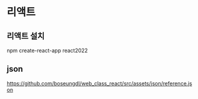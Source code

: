 # 리액트

## 리액트 설치
npm create-react-app react2022

## json
https://github.com/boseungdl/web_class_react/src/assets/json/reference.json
